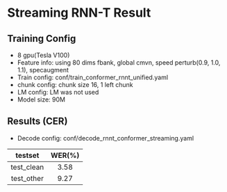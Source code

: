 
# Streaming RNN-T Result

## Training Config
- 8 gpu(Tesla V100)
- Feature info: using 80 dims fbank, global cmvn, speed perturb(0.9, 1.0, 1.1), specaugment
- Train config: conf/train_conformer_rnnt_unified.yaml
- chunk config: chunk size 16, 1 left chunk
- LM config: LM was not used
- Model size: 90M

## Results (CER)
- Decode config: conf/decode_rnnt_conformer_streaming.yaml

|      testset   |  WER(%) |
|:--------------:|:-------:|
|    test_clean  |   3.58  |
|    test_other  |   9.27  |
